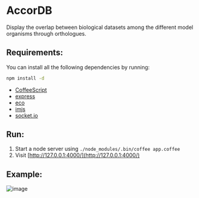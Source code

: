 # AccorDB

Display the overlap between biological datasets among the different model organisms through orthologues.

## Requirements:

You can install all the following dependencies by running:

```bash
npm install -d
```

- [CoffeeScript](http://coffeescript.org/)
- [express](http://expressjs.com/)
- [eco](https://github.com/sstephenson/eco)
- [imjs](https://github.com/alexkalderimis/imjs)
- [socket.io](http://socket.io/)

## Run:

1. Start a node server using `./node_modules/.bin/coffee app.coffee`
2. Visit [http://127.0.0.1:4000/](http://127.0.0.1:4000/)

## Example:

![image](https://raw.github.com/radekstepan/AccorDB/master/example.png)